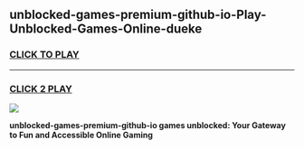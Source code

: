 
## unblocked-games-premium-github-io-Play-Unblocked-Games-Online-dueke
<h3>
<a href="https://premium76.site?title=unblocked-games-premium-github-io&ref=25A">CLICK TO PLAY</a></h3>
<hr>

<h3>
<a href="https://premium76.site?title=unblocked-games-premium-github-io&ref=25A">CLICK 2 PLAY</a>
  
</h3>

<a href="https://premium76.site?title=unblocked-games-premium-github-io&ref=25A"><img src="https://clearcache.store/games.png"></a>


**unblocked-games-premium-github-io games unblocked: Your Gateway to Fun and Accessible Online Gaming**
